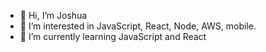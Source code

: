 - 👋 Hi, I’m Joshua
- 👀 I’m interested in JavaScript, React, Node, AWS, mobile.
- 🌱 I’m currently learning JavaScript and React

<!---
stritch-dev/stritch-dev is a ✨ special ✨ repository because its `README.md` (this file) appears on your GitHub profile.
You can click the Preview link to take a look at your changes.
--->
